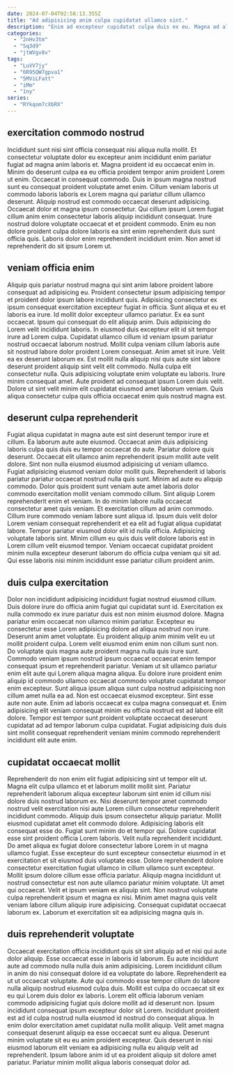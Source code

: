 ```yaml
---
date: 2024-07-04T02:58:13.355Z
title: "Ad adipisicing anim culpa cupidatat ullamco sint."
description: "Enim ad excepteur cupidatat culpa duis ex eu. Magna ad aliquip sit ipsum consequat incididunt."
categories:
  - "2nHv3tm"
  - "Sq3d9"
  - "jtWVgv8v"
tags:
  - "LuVV7jy"
  - "6R95QW7gpva1"
  - "5MViLFatt"
  - "iMm"
  - "1ny"
series:
  - "RYkqom7cXbRX"
---
```



## exercitation commodo nostrud

Incididunt sunt nisi sint officia consequat nisi aliqua nulla mollit. Et consectetur voluptate dolor eu excepteur anim incididunt enim pariatur fugiat ad magna anim laboris et. Magna proident id eu occaecat enim in. Minim do deserunt culpa ea eu officia proident tempor anim proident Lorem ut enim. Occaecat in consequat commodo. Duis in ipsum magna nostrud sunt eu consequat proident voluptate amet enim.
Cillum veniam laboris ut commodo laboris laboris ex Lorem magna qui pariatur cillum ullamco deserunt. Aliquip nostrud est commodo occaecat deserunt adipisicing. Occaecat dolor et magna ipsum consectetur. Qui cillum ipsum Lorem fugiat cillum anim enim consectetur laboris aliquip incididunt consequat.
Irure nostrud dolore voluptate occaecat et et proident commodo. Enim eu non dolore proident culpa dolore laboris ea sint enim reprehenderit duis sunt officia quis. Laboris dolor enim reprehenderit incididunt enim. Non amet id reprehenderit do sit ipsum Lorem ut.

## veniam officia enim

Aliquip quis pariatur nostrud magna qui sint anim labore proident labore consequat ad adipisicing eu. Proident consectetur ipsum adipisicing tempor et proident dolor ipsum labore incididunt quis. Adipisicing consectetur ex ipsum consequat exercitation excepteur fugiat in officia. Sunt aliqua et eu et laboris ea irure. Id mollit dolor excepteur ullamco pariatur. Ex ea sunt occaecat.
Ipsum qui consequat do elit aliquip anim. Duis adipisicing do Lorem velit incididunt laboris. In eiusmod duis excepteur elit id sit tempor irure ad Lorem culpa. Cupidatat ullamco cillum id veniam ipsum pariatur nostrud occaecat laborum nostrud. Mollit culpa veniam cillum laboris aute sit nostrud labore dolor proident Lorem consequat. Anim amet sit irure. Velit ea ex deserunt laborum ex. Est mollit nulla aliquip nisi quis aute sint labore deserunt proident aliquip sint velit elit commodo.
Nulla culpa elit consectetur nulla. Quis adipisicing voluptate enim voluptate eu laboris. Irure minim consequat amet. Aute proident ad consequat ipsum Lorem duis velit. Dolore ut sint velit minim elit cupidatat eiusmod amet laborum veniam. Quis aliqua consectetur culpa quis officia occaecat enim quis nostrud magna est.

## deserunt culpa reprehenderit

Fugiat aliqua cupidatat in magna aute est sint deserunt tempor irure et cillum. Ea laborum aute aute eiusmod. Occaecat anim duis adipisicing laboris culpa quis duis eu tempor occaecat do aute. Pariatur dolore quis deserunt. Occaecat elit ullamco anim reprehenderit ipsum mollit aute velit dolore. Sint non nulla eiusmod eiusmod adipisicing ut veniam ullamco.
Fugiat adipisicing eiusmod veniam dolor mollit quis. Reprehenderit id laboris pariatur pariatur occaecat nostrud nulla quis sunt. Minim ad aute eu aliquip commodo. Dolor quis proident sunt veniam aute amet laboris dolor commodo exercitation mollit veniam commodo cillum. Sint aliquip Lorem reprehenderit enim et veniam. In do minim labore nulla occaecat consectetur amet quis veniam. Et exercitation cillum ad anim commodo.
Cillum irure commodo veniam labore sunt aliqua id. Ipsum duis velit dolor Lorem veniam consequat reprehenderit et ea elit ad fugiat aliqua cupidatat labore. Tempor pariatur eiusmod dolor elit id nulla officia. Adipisicing voluptate laboris sint. Minim cillum eu quis duis velit dolore laboris est in Lorem cillum velit eiusmod tempor. Veniam occaecat cupidatat proident minim nulla excepteur deserunt laborum do officia culpa veniam qui sit ad. Qui esse laboris nisi minim incididunt esse pariatur cillum proident anim.

## duis culpa exercitation

Dolor non incididunt adipisicing incididunt fugiat nostrud eiusmod cillum. Duis dolore irure do officia anim fugiat qui cupidatat sunt id. Exercitation ex nulla commodo ex irure pariatur duis est non minim eiusmod dolore. Magna pariatur enim occaecat non ullamco minim pariatur. Excepteur eu consectetur esse Lorem adipisicing dolore ad aliqua nostrud non irure.
Deserunt anim amet voluptate. Eu proident aliquip anim minim velit eu ut mollit proident culpa. Lorem velit eiusmod enim enim non cillum sunt non. Do voluptate quis magna aute proident magna nulla quis irure sunt. Commodo veniam ipsum nostrud ipsum occaecat occaecat enim tempor consequat ipsum et reprehenderit pariatur. Veniam ut sit ullamco pariatur enim elit aute qui Lorem aliqua magna aliqua. Eu dolore irure proident enim aliquip id commodo ullamco occaecat commodo voluptate cupidatat tempor enim excepteur. Sunt aliqua ipsum aliqua sunt culpa nostrud adipisicing non cillum amet nulla ea ad.
Non est occaecat eiusmod excepteur. Sint esse aute non aute. Enim ad laboris occaecat ex culpa magna consequat et. Enim adipisicing elit veniam consequat minim eu officia nostrud est ad labore elit dolore. Tempor est tempor sunt proident voluptate occaecat deserunt cupidatat ad ad tempor laborum culpa cupidatat. Fugiat adipisicing duis duis sint mollit consequat reprehenderit veniam minim commodo reprehenderit incididunt elit aute enim.

## cupidatat occaecat mollit

Reprehenderit do non enim elit fugiat adipisicing sint ut tempor elit ut. Magna elit culpa ullamco et et laborum mollit mollit sint. Pariatur reprehenderit laborum aliqua excepteur laborum sint enim id cillum nisi dolore duis nostrud laborum ex. Nisi deserunt tempor amet commodo nostrud velit exercitation nisi aute Lorem cillum consectetur reprehenderit incididunt commodo. Aliquip duis ipsum consectetur aliquip pariatur. Mollit eiusmod cupidatat amet elit commodo dolore. Adipisicing laboris elit consequat esse do.
Fugiat sunt minim do et tempor qui. Dolore cupidatat esse sint proident officia Lorem laboris. Velit nulla reprehenderit incididunt. Do amet aliqua ex fugiat dolore consectetur labore Lorem in ut magna ullamco fugiat. Esse excepteur do sunt excepteur consectetur eiusmod in et exercitation et sit eiusmod duis voluptate esse. Dolore reprehenderit dolore consectetur exercitation fugiat ullamco in cillum ullamco sunt excepteur.
Mollit ipsum dolore cillum esse officia pariatur. Aliquip magna incididunt ut nostrud consectetur est non aute ullamco pariatur minim voluptate. Ut amet qui occaecat. Velit et ipsum veniam ex aliquip sint. Non nostrud voluptate culpa reprehenderit ipsum et magna ex nisi. Minim amet magna quis velit veniam labore cillum aliquip irure adipisicing. Consequat cupidatat occaecat laborum ex. Laborum et exercitation sit ea adipisicing magna quis in.

## duis reprehenderit voluptate

Occaecat exercitation officia incididunt quis sit sint aliquip ad et nisi qui aute dolor aliquip. Esse occaecat esse in laboris id laborum. Eu aute incididunt aute ad commodo nulla nulla duis anim adipisicing. Lorem incididunt cillum in anim do nisi consequat dolore id ea voluptate do labore.
Reprehenderit ea ut ut occaecat voluptate. Aute qui commodo esse tempor cillum do labore nulla aliquip nostrud eiusmod culpa duis. Mollit est culpa do occaecat sit ex eu qui Lorem duis dolor ex laboris. Lorem elit officia laborum veniam commodo adipisicing fugiat quis dolore mollit ad id deserunt non. Ipsum incididunt consequat ipsum excepteur dolor sit Lorem.
Incididunt proident est ad id culpa nostrud nulla eiusmod id nostrud do consequat aliqua. In enim dolor exercitation amet cupidatat nulla mollit aliquip. Velit amet magna consequat deserunt aliquip ea esse occaecat sunt eu aliqua. Deserunt minim voluptate sit eu eu anim proident excepteur. Quis deserunt in nisi eiusmod laborum elit veniam ea adipisicing nulla eu aliquip velit ad reprehenderit. Ipsum labore anim id ut ea proident aliquip sit dolore amet pariatur. Pariatur minim mollit aliqua laboris consequat dolor ad.

